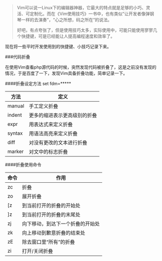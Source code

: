 > Vim可以说一Linux下的编辑器神器，它最大的特点就是足够的小巧、灵活、可定制化。而在《Vim使用技巧》一书中，也有类似“让开发者像弹钢琴一样的去演奏”，“心之所想，码之所在”的说法。
>
> 好吧，有点夸张了，但是使用技巧太多，实际使用中，可能只能使用寥寥几个快捷键，可是已经能让人提高编程速度和效率了。

现在将一些平时开发使用到的快捷键、小技巧记录下来。

###代码折叠

在使用Vim查看php源代码的时候，突然发现代码被折叠了，这是之前没有发现的情况，于是百度了一下，发现Vim具备折叠功能，简单记录一下。

####折叠设定方法 set fdm=\*\*\*\*\*

| 方法     | 定义             |
| ------ | -------------- |
| manual | 手工定义折叠         |
| indent | 更多的缩进表示更高级别的折叠 |
| expr   | 用表达式来定义折叠      |
| syntax | 用语法高亮来定义折叠     |
| diff   | 对没有更改的文本进行折叠   |
| marker | 对文中的标志折叠       |

####折叠使用命令

| 命令   | 作用               |
| ---- | ---------------- |
| zc   | 折叠               |
| zo   | 展开折叠             |
| [z   | 到当前打开的折叠的开始处     |
| ]z   | 到当前打开的折叠的末尾处     |
| zj   | 向下移动，到达下一个折叠的开始处 |
| zk   | 向上移动到歉意折叠的结束处    |
| zE   | 除去窗口里“所有”的折叠     |
| zi   | 打开/关闭折叠          |



